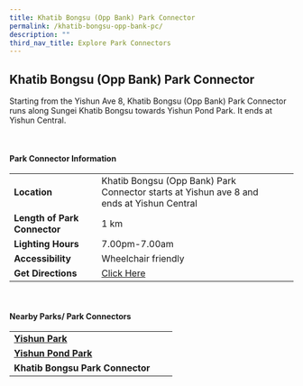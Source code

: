 ```yaml
---
title: Khatib Bongsu (Opp Bank) Park Connector
permalink: /khatib-bongsu-opp-bank-pc/
description: ""
third_nav_title: Explore Park Connectors
---
```

## Khatib Bongsu (Opp Bank) Park Connector

Starting from the Yishun Ave 8, Khatib Bongsu (Opp Bank) Park Connector runs along Sungei Khatib Bongsu towards Yishun Pond Park. It ends at Yishun Central.


<br>

#### Park Connector Information

|  |  |  |
| -------- | -------- | -------- |
| **Location** | Khatib Bongsu (Opp Bank) Park Connector starts at Yishun ave 8 and ends at Yishun Central |  |
| **Length of Park Connector** | 1 km  |  |
| **Lighting Hours** | 7.00pm-7.00am | |
| **Accessibility** | Wheelchair friendly | |
| **Get Directions** |  [Click Here](https://www.onemap.gov.sg/v2/?lat=1.4300268&amp;lng=103.8438517) | |

<br>


#### Nearby Parks/ Park Connectors

|   |  |  |
| -------- | -------- | -------- |
| **[Yishun Park](https://www.nparks.gov.sg/gardens-parks-and-nature/parks-and-nature-reserves/yishun-park)** | | |
| **[Yishun Pond Park](https://www.nparks.gov.sg/gardens-parks-and-nature/parks-and-nature-reserves/yishun-pond-park)** |||
| **Khatib Bongsu Park Connector** | | |